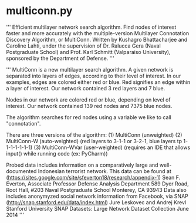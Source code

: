 # multiconn.py

'''
Efficient multilayer network search algorithm. Find nodes of interest faster and more accurately with
the multiple-version Multilayer Connotation Discovery Algorithm, or MultiConn.
Written by Kushagro Bhattacharjee and Caroline Lahti, under the supervision of
Dr. Ralucca Gera (Naval Postgraduate School) and Prof. Karl Schmitt (Valparaiso University),
sponsored by the Department of Defense.
'''

'''
MultiConn is a new multilayer search algorithm. A given network is separated into layers of edges, according to their level of interest.
In our examples, edges are colored either red or blue. Red signifies an edge within a layer of interest.
Our network contained 3 red layers and 7 blue.

Nodes in our network are colored red or blue, depending on level of interest.
Our network contained 139 red nodes and 7375 blue nodes.

The algorithm searches for red nodes using a variable we like to call "connotation".

There are three versions of the algorithm:
(1) MultiConn (unweighted)
(2) MultiConn-W (auto-weighted) (red layers to 3-1-1 or 3-2-1, blue layers tp 1-1-1-1-1-1-1)
(3) MultiConn-WVar (user-weighted) (requires an IDE that allows input() while running code (ex: PyCharm))

Probed data includes information on a comparatively large and well-documented Indonesian terrorist network.
This data can be found at (https://sites.google.com/site/sfeverton18/research/appendix-1)
    Sean F. Everton, Associate Professor
    Defense Analysis Department
    589 Dyer Road, Root Hall, #203
    Naval Postgraduate School
    Monterey, CA 93943
Data also includes anonymyzed social network information from Facebook, via SNAP (http://snap.stanford.edu/data/index.html)
    Jure Leskovec and Andrej Krevl
    Stanford University
    SNAP Datasets: Large Network Dataset Collection
    June 2014
'''
